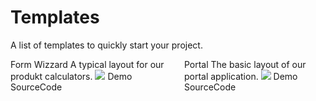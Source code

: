 # Templates

A list of templates to quickly start your project.

<div class="bal-app">
<div class="columns is-multiline mt-8">
  <div class="column is-full">
    <bal-card>
      <bal-card-content>
        <bal-heading level="h4" class="pt-0" space="bottom">Form Wizzard</bal-heading>
        <bal-text>A typical layout for our produkt calculators.</bal-text>
        <img style="max-width: 100%" class="mt-4" src="/assets/images/templates/form.png" />
      </bal-card-content>
      <bal-card-actions>
        <bal-button link href="https://design-system-templates.vercel.app/form.html">Demo</bal-button>
        <bal-button
          color="info"
          outlined
          icon="github"
          link
          href="https://github.com/baloise/design-system/blob/master/packages/components/src/templates/form.html"
          target="_blank"
          >SourceCode</bal-button
        >
      </bal-card-actions>
    </bal-card>
  </div>
  <div class="column is-full">
    <bal-card>
      <bal-card-content>
        <bal-heading level="h4" class="pt-0" space="bottom">Portal</bal-heading>
        <bal-text>The basic layout of our portal application.</bal-text>
        <img style="max-width: 100%" class="mt-4" src="/assets/images/templates/portal.png" />
      </bal-card-content>
      <bal-card-actions>
        <bal-button link href="https://design-system-templates.vercel.app/portal.html">Demo</bal-button>
        <bal-button
          color="info"
          outlined
          icon="github"
          link
          href="https://github.com/baloise/design-system/blob/master/packages/components/src/templates/portal.html"
          target="_blank"
          >SourceCode</bal-button
        >
      </bal-card-actions>
    </bal-card>
  </div>
</div>
</div>

<!-- <h2>Table of Contents</h2>

[[toc]]

## Form Wizzard

A typical layout for our produkt calculators.

[![Form](/assets/images/templates/form.png)](https://design-system-templates.vercel.app/form.html)

## Portal

The basic layout of our portal application.

[![Portal](/assets/images/templates/portal.png)](https://design-system-templates.vercel.app/portal.html) -->
